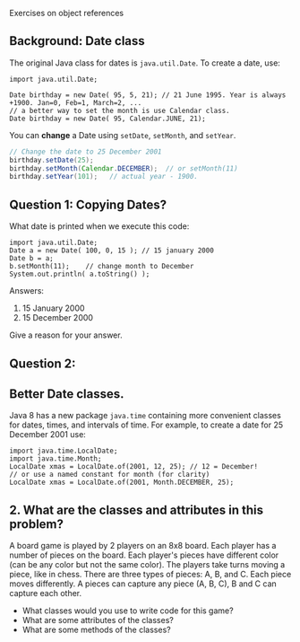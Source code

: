 Exercises on object references

## Background: Date class

The original Java class for dates is `java.util.Date`.  To create a date, use:
```
import java.util.Date;

Date birthday = new Date( 95, 5, 21); // 21 June 1995. Year is always +1900. Jan=0, Feb=1, March=2, ...
// a better way to set the month is use Calendar class.
Date birthday = new Date( 95, Calendar.JUNE, 21); 
```
You can **change** a Date using `setDate`, `setMonth`, and `setYear`.
```java
// Change the date to 25 December 2001
birthday.setDate(25);
birthday.setMonth(Calendar.DECEMBER);  // or setMonth(11)
birthday.setYear(101);   // actual year - 1900.
```

## Question 1: Copying Dates?

What date is printed when we execute this code:
```
import java.util.Date;
Date a = new Date( 100, 0, 15 ); // 15 january 2000
Date b = a;
b.setMonth(11);    // change month to December
System.out.println( a.toString() );
```
Answers:
1. 15 January 2000
2. 15 December 2000

Give a reason for your answer.

## Question 2: 





## Better Date classes.

Java 8 has a new package `java.time` containing more convenient classes for dates, times,
and intervals of time.  For example, to create a date for 25 December 2001 use:
```
import java.time.LocalDate;
import java.time.Month;
LocalDate xmas = LocalDate.of(2001, 12, 25); // 12 = December!
// or use a named constant for month (for clarity)
LocalDate xmas = LocalDate.of(2001, Month.DECEMBER, 25);
```



## 2. What are the classes and attributes in this problem?

A board game is played by 2 players on an 8x8 board.  Each player has a number of pieces on the board. Each player's pieces have different color (can be any color but not the same color). The players take turns moving a piece, like in chess.  There are three types of pieces: A, B, and C.  Each piece moves differently.  A pieces can capture any piece (A, B, C), B and C can capture each other.

* What classes would you use to write code for this game?
* What are some attributes of the classes?
* What are some methods of the classes?

